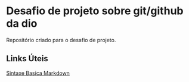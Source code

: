 # Desafio de projeto sobre git/github da dio
Repositório criado para o desafio de projeto.

## Links Úteis
[Sintaxe Basica Markdown](https://www.markdownguide.org/basic-syntax/)
